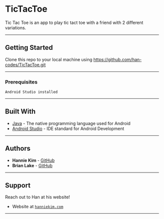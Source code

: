 # TicTacToe

Tic Tac Toe is an app to play tic tact toe with a friend with 2 different variations.

---

## Getting Started

Clone this repo to your local machine using https://github.com/han-codes/TicTacToe.git

---

### Prerequisites
```
Android Studio installed
```

---

## Built With

* [Java](https://docs.oracle.com/en/java/) - The native  programming language used for Android
* [Android Studio](https://developer.android.com/studio/) - IDE standard for Android Development

---

## Authors

* **Hannie Kim** - [GitHub](https://github.com/han-codes)
* **Brian Lake** - [GitHub](https://github.com/bnlake)

---

## Support

Reach out to Han at his website!

- Website at <a href="http://hanniekim.com" target="_blank">`hanniekim.com`</a>

---
